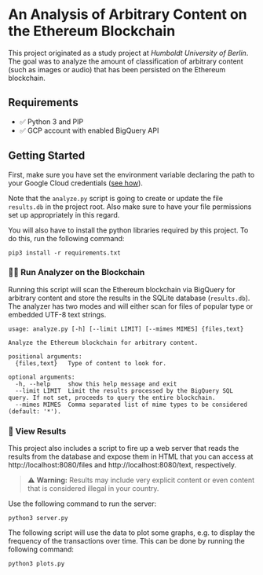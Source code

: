# An Analysis of Arbitrary Content on the Ethereum Blockchain

This project originated as a study project at *Humboldt University of Berlin*. The goal was to analyze the amount of classification of arbitrary content (such as images or audio) that has been persisted on the Ethereum blockchain.

## Requirements

- ✅ Python 3 and PIP
- ✅ GCP account with enabled BigQuery API

## Getting Started

First, make sure you have set the environment variable declaring the path to your Google Cloud credentials ([see how](https://cloud.google.com/docs/authentication/getting-started#setting_the_environment_variable)).

Note that the `analyze.py` script is going to create or update the file `results.db` in the project root. Also make sure to have your file permissions set up appropriately in this regard.

You will also have to install the python libraries required by this project. To do this, run the following command:

```
pip3 install -r requirements.txt
```

### 🕵️‍♂️ Run Analyzer on the Blockchain

Running this script will scan the Ethereum blockchain via BigQuery for arbitrary content and store the results in the SQLite database (`results.db`). The analyzer has two modes and will either scan for files of popular type or embedded UTF-8 text strings.

```
usage: analyze.py [-h] [--limit LIMIT] [--mimes MIMES] {files,text}

Analyze the Ethereum blockchain for arbitrary content.

positional arguments:
  {files,text}   Type of content to look for.

optional arguments:
  -h, --help     show this help message and exit
  --limit LIMIT  Limit the results processed by the BigQuery SQL query. If not set, proceeds to query the entire blockchain.
  --mimes MIMES  Comma separated list of mime types to be considered (default: '*').
```

### 📖 View Results

This project also includes a script to fire up a web server that reads the results from the database and expose them in HTML that you can access at http://localhost:8080/files and http://localhost:8080/text, respectively.

> :warning: **Warning:** Results may include very explicit content or even content that is considered illegal in your country.

Use the following command to run the server:

```
python3 server.py
```

The following script will use the data to plot some graphs, e.g. to display the frequency of the transactions over time. This can be done by running the following command:

```
python3 plots.py
```
